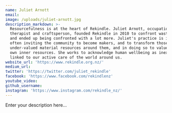 ```yaml
---
name: Juliet Arnott
email:
image: /uploads/juliet-arnott.jpg
description_markdown: >-
  Resourcefulness is at the heart of Rekindle. Juliet Arnott, occupational
  therapist and craftsperson, founded Rekindle in 2010 to confront wastefulness,
  and ended up being confronted with a lot more. Juliet's practice is inclusive,
  often inviting the community to become makers, and to transform those
  under-valued material resources around them, and in doing so to value their
  own inner resources. She works to acknowledge human wellbeing as inextricably
  linked to our active care of the world around us.
website_url: 'https://www.rekindle.org.nz/'
medium_url:
twitter: 'https://twitter.com/juliet_rekindle'
facebook: 'https://www.facebook.com/rekindlenz'
youtube_video:
github_username:
instagram: 'https://www.instagram.com/rekindle_nz/'
---
```


Enter your description here...
